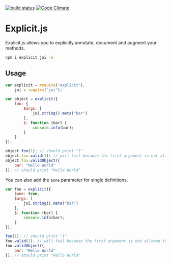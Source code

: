[![build status](https://travis-ci.org/explicitjs/explicit.svg?branch=master)](https://travis-ci.org/explicitjs/explicit)
[![Code Climate](https://codeclimate.com/github/explicitjs/explicit/badges/gpa.svg)](https://codeclimate.com/github/explicitjs/explicit)

# Explicit.js

Explicit.js allows you to explicitly annotate, document and augment your methods.

```bash
npm i explicit joi -S
```

## Usage

```JavaScript
var explicit = require("explicit"),
    joi = require("joi");

var object = explicit({
    foo: {
        $args: [
            joi.string().meta("bar")
        ],
        $: function (bar) {
            console.info(bar);
        }
    }
});

object.foo(1); // should print "1"
object.foo.valid(1); // will fail because the first argument is not allowed to be a string
object.foo.validObject({
    bar: "Hello World"
}); // should print "Hello World"
```

You can also add the ```$one``` parameter for single definitions.

```JavaScript
var foo = explicit({
    $one: true,   
    $args: [
        joi.string().meta("bar")
    ],
    $: function (bar) {
        console.info(bar);
    }
});

foo(1); // should print "1"
foo.valid(1); // will fail because the first argument is not allowed to be a string
foo.validObject({
    bar: "Hello World"
}); // should print "Hello World"
```

